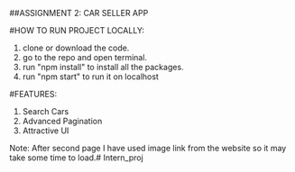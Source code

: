 ##ASSIGNMENT 2: CAR SELLER APP 

#HOW TO RUN PROJECT LOCALLY:
1. clone or download the code.
2. go to the repo and open terminal.
3. run "npm install" to install all the packages.
4. run "npm start" to run it on localhost

#FEATURES:
1. Search Cars 
2. Advanced Pagination
3. Attractive UI


Note: After second page I have used image link from the website so it may take some time to load.#   I n t e r n _ p r o j  
 